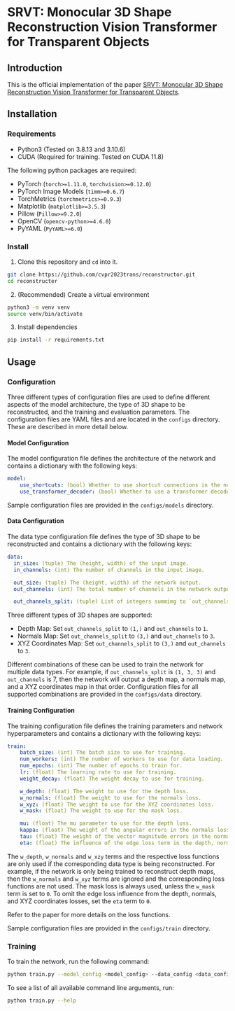 # SRVT: Monocular 3D Shape Reconstruction Vision Transformer for Transparent Objects

## Introduction

This is the official implementation of the paper [SRVT: Monocular 3D Shape Reconstruction Vision Transformer for Transparent Objects](#).


## Installation

### Requirements

- Python3 (Tested on 3.8.13 and 3.10.6)
- CUDA (Required for training. Tested on CUDA 11.8)

The following python packages are required:

- PyTorch (`torch>=1.11.0`, `torchvision>=0.12.0`)
- PyTorch Image Models (`timm>=0.6.7`)
- TorchMetrics (`torchmetrics>=0.9.3`)
- Matplotlib (`matplotlib>=3.5.3`)
- Pillow (`Pillow>=9.2.0`)
- OpenCV (`opencv-python>=4.6.0`)
- PyYAML (`PyYAML>=6.0`)

### Install

1. Clone this repository and `cd` into it.

```bash
git clone https://github.com/cvpr2023trans/reconstructor.git
cd reconstructer
```

2. (Recommended) Create a virtual environment

```bash
python3 -m venv venv
source venv/bin/activate
```

3. Install dependencies

```bash
pip install -r requirements.txt
```


## Usage

### Configuration

Three different types of configuration files are used to define different aspects of the model architecture, the type of 3D shape to be reconstructed, and the training and evaluation parameters. The configuration files are YAML files and are located in the `configs` directory. These are described in more detail below.

#### Model Configuration

The model configuration file defines the architecture of the network and contains a dictionary with the following keys:

```yaml
model:
    use_shortcuts: (bool) Whether to use shortcut connections in the network or not.
    use_transformer_decoder: (bool) Whether to use a transformer decoder or a standard CNN decoder.
```

Sample configuration files are provided in the `configs/models` directory.

#### Data Configuration

The data type configuration file defines the type of 3D shape to be reconstructed and contains a dictionary with the following keys:

```yaml
data:
  in_size: (tuple) The (height, width) of the input image.
  in_channels: (int) The number of channels in the input image.

  out_size: (tuple) The (height, width) of the network output.
  out_channels: (int) The total number of channels in the network output.

  out_channels_split: (tuple) List of integers summimg to `out_channels` that defines the number of channels in each output tensor. This is used to train the network to reconstruct multiple 3D shape representations simultaneously (e.g. depth map, normals map, XYZ coordinates, etc.).
```

Three different types of 3D shapes are supported:

- Depth Map: Set `out_channels_split` to `(1,)` and `out_channels` to `1`.
- Normals Map: Set `out_channels_split` to `(3,)` and `out_channels` to `3`.
- XYZ Coordinates Map: Set `out_channels_split` to `(3,)` and `out_channels` to `3`.

Different combinations of these can be used to train the network for multiple data types. For example, if `out_channels_split` is `(1, 3, 3)` and `out_channels` is 7, then the network will output a depth map, a normals map, and a XYZ coordinates map in that order. Configuration files for all supported combinations are provided in the `configs/data` directory.

#### Training Configuration

The training configuration file defines the training parameters and network hyperparameters and contains a dictionary with the following keys:

```yaml
train:
    batch_size: (int) The batch size to use for training.
    num_workers: (int) The number of workers to use for data loading.
    num_epochs: (int) The number of epochs to train for.
    lr: (float) The learning rate to use for training.
    weight_decay: (float) The weight decay to use for training.

    w_depth: (float) The weight to use for the depth loss.
    w_normals: (float) The weight to use for the normals loss.
    w_xyz: (float) The weight to use for the XYZ coordinates loss.
    w_mask: (float) The weight to use for the mask loss.

    mu: (float) The mu parameter to use for the depth loss.
    kappa: (float) The weight of the angular errors in the normals loss.
    tau: (float) The weight of the vector magnitude errors in the normals loss.
    eta: (float) The influence of the edge loss term in the depth, normals, and XYZ coordinates losses.
```

The `w_depth`, `w_normals` and `w_xzy` terms and the respective loss functions are only used if the corresponding data type is being reconstructed. For example, if the network is only being trained to reconstruct depth maps, then the `w_normals` and `w_xyz` terms are ignored and the corresponding loss functions are not used. The mask loss is always used, unless the `w_mask` term is set to `0`. To omit the edge loss influence from the depth, normals, and XYZ coordinates losses, set the `eta` term to `0`.

Refer to the paper for more details on the loss functions.

Sample configuration files are provided in the `configs/train` directory.

### Training

To train the network, run the following command:

```bash
python train.py --model_config <model_config> --data_config <data_config> --train_config <train_config> --output_dir <output_dir>

```

To see a list of all available command line arguments, run:

```bash
python train.py --help
```
